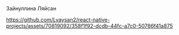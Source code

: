 Зайнуллина Ляйсан



https://github.com/Lyaysan2/react-native-projects/assets/70819092/358f1f92-dcdb-44fc-a7c0-50786f41a875


